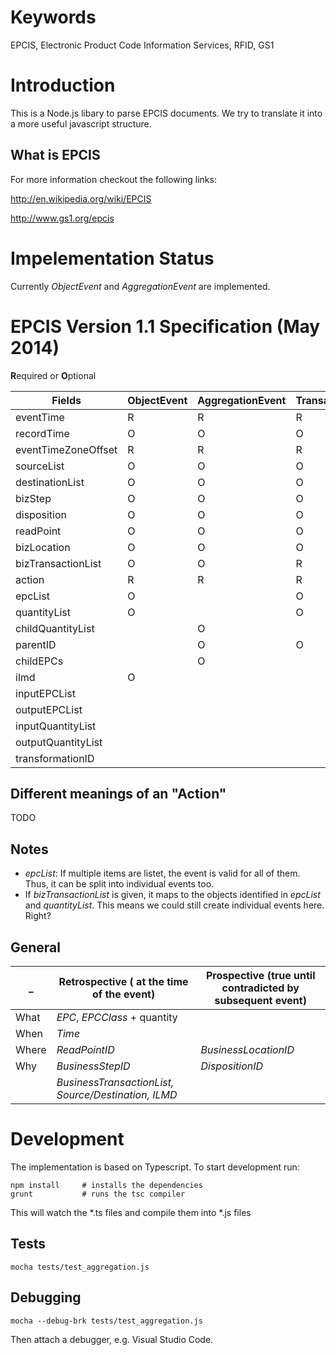 # Keywords
EPCIS, Electronic Product Code Information Services, RFID, GS1

# Introduction
This is a Node.js libary to parse EPCIS documents. We try to translate it into a more useful javascript structure.

## What is EPCIS
For more information checkout the following links:

http://en.wikipedia.org/wiki/EPCIS

http://www.gs1.org/epcis


# Impelementation Status
Currently *ObjectEvent* and *AggregationEvent* are implemented.

# EPCIS Version 1.1 Specification (May 2014)

**R**equired or **O**ptional
  
Fields              | ObjectEvent  | AggregationEvent | TransactionEvent | TransformationEvent
--------------------|--------------|------------------|------------------|---------------------
eventTime           | R            | R                | R                | R
recordTime          | O            | O                | O                | O
eventTimeZoneOffset | R            | R                | R                | R
sourceList          | O            | O                | O                | O
destinationList     | O            | O                | O                | O
bizStep             | O            | O                | O                | O
disposition         | O            | O                | O                | O
readPoint           | O            | O                | O                | O
bizLocation         | O            | O                | O                | O
bizTransactionList  | O            | O                | R                | O
action              | R            | R                | R                |
epcList             | O            |                  | O                |
quantityList        | O            |                  | O                |
childQuantityList   |              | O                |                  |
parentID            |              | O                | O                |
childEPCs           |              | O                |                  |
ilmd                | O            |                  |                  | O
inputEPCList        |              |                  |                  | O
outputEPCList       |              |                  |                  | O
inputQuantityList   |              |                  |                  | O
outputQuantityList  |              |                  |                  | O
transformationID    |              |                  |                  | O
 
 
## Different meanings of an "Action"
TODO
 
## Notes
* *epcList*: If multiple items are listet, the event is valid for all of them. Thus, it can be split into individual events too.
* If *bizTransactionList* is given, it maps to the objects identified in *epcList* and *quantityList*. This means we could still create individual events here. Right?
 
 
## General
 
_       | Retrospective ( at the time of the event) | Prospective (true until contradicted by subsequent event) |
--------|-------------------------------------------|-----------------------------------------------------------|
What    | *EPC*, *EPCClass* + quantity
When    | *Time*                                    |
Where   | *ReadPointID*                             | *BusinessLocationID*
Why     | *BusinessStepID*                          | *DispositionID*
        | *BusinessTransactionList, Source/Destination, ILMD*


# Development
The implementation is based on Typescript. To start development run:

```
npm install     # installs the dependencies
grunt           # runs the tsc compiler
```

This will watch the *.ts files and compile them into *.js files

## Tests
```
mocha tests/test_aggregation.js
```

## Debugging
```
mocha --debug-brk tests/test_aggregation.js
```
Then attach a debugger, e.g. Visual Studio Code.
